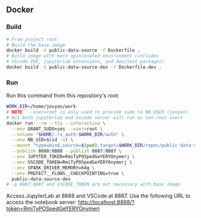 ## Docker

### Build

```bash
# From project root:
# Build the base image
docker build -t public-data-source -f Dockerfile .
# Build image with more opinionated environment (includes
# VScode IDE, jupyterlab extensions, and dev/test packages)
docker build -t public-data-source-dev -f Dockerfile.dev .
```

### Run

Run this command from this repository's root:

```bash
WORK_DIR=/home/jovyan/work
# NOTE: --user=root is only used to provide sudo to NB_USER (jovyan)
# but both jupyterlab and vscode server will run as non-root users
docker run --rm --tty --interactive \
  --env GRANT_SUDO=yes --user=root \
  --volume "$HOME/.rs_auth:$WORK_DIR/auth" \
  --env NB_UID=$(id -u) \
  --mount "type=bind,source=$(pwd),target=$WORK_DIR/repos/public-data-source" \
  --publish 8888:8888 --publish 8887:8887 \
  --env JUPYTER_TOKEN=RmiTyPOSpedGeYERYOnymerj \
  --env VSCODE_TOKEN=RmiTyPOSpedGeYERYOnymerj \
  --env SPARK_DRIVER_MEMORY=64g \
  --env PREFECT__FLOWS__CHECKPOINTING=true \
  public-data-source-dev
# -p 8887:8887 and VSCODE_TOKEN are not necessary with base image
```

Access JupyterLab at 8888 and VSCode at 8887.
Use the following URL to access the notebook server:
<http://localhost:8888/?token=RmiTyPOSpedGeYERYOnymerj>
